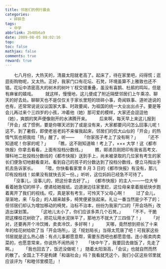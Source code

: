 ```yaml
---
title: 邻居们的例行晨会
categories:
  - 碎碎念
tags:
  - 中学
abbrlink: 2b48b6a9
date: 2009-08-05 08:02:16
top:
toc: false
mathjax: false 
comments: true
reward: true
---
```

　　七八月份，大热天的，清晨太阳就老高了。起床了，待在家里吧，闷得慌；逛逛街购物呢，又太热。正好，我家门口有花坛、石凳，环境虽算不上雅致也还不错。花坛中浓密高大的树木的树叶丫杈交错重叠，虽没有喜鹊、杜鹃的鸣叫，但是有麻雀的嬉戏。
　　就这样，慢慢地，这儿便成了附近隔壁邻居们上午乘凉、聊天的好去处。聊聊天也不是仅仅关于家长里短的琐碎小事，奇闻轶事、道听途说的也有，还常常说说议议国家大事、时政要闻，为祖国的统一大业出出点子。要是等会儿再过来个三四岁的小孩，冲着他（她）那可爱的模样，大家还会逗逗他（她），爽朗的笑声便像刚开的水沸腾开来。<!-- more -->
　　后来啊，每天早上来这儿报到「开会」成了惯例，要是你哪天迟到了或是没有来，大家都要问问怎么回事儿呢！这不，到了暑假，即使老爸老妈不来催我起床，邻居们的侃大山似的「开会」的热情气氛也把我给「热」醒了。听——
　　「你家孩子考上了没有啊？」
　　「还不知道呢！你家的呢？」
　　「瞧，这不刚知道嘛！考上了，××× 大学！这《都市快报》你拿去看看，上面有投档分数线。」
　　瞧，邮递员刚把印有我省高考文、理科地二批投档分数线的《都市快报》送到手上，尚未被录取的几位家有考生的家长们便急切地翻看查对。看到自己的孩子的分数达到了投档分数线，便立马掏出手机去告诉家长。
　　「喂，你快看看家里 8 月 3 日的《都市快报》有没有，那儿印有投档线！如果没有就快去买一份。」听听，这位妈妈已经急不可待了。
　　「没事儿，没事儿的，把这份拿去好了。」 《都市快报》的主人——一位大爷看着她急切的样子，便递给她报纸。边道谢边往家里赶，这位母亲拿着报纸快步跑着离开了我们的视线。哎，真是家有考生，可怜天下父母心啊！
　　过了会儿，渐渐地，来「与会」的人越来越多，椅凳便紧张起来。礼让一番当然是少不了的；但邻居们却认为增加移动的椅凳，治标不治本，纷纷为我家门口的「开会场所」改造出谋划策。
　　「这地儿太小了，你们应该多弄几个石凳。」
　　「不不，干脆把这棵桂花树砍了，把花坛用水泥抹平了，那地方不就大了三四倍了！」
　　「对对，还要再开个冷饮摊，卖卖冷饮，多好啊！」
　　天哪，竟然想到把长了十来年的桂花树给砍了当「开会场所」，这「规划局长」当得太荒唐了吧！可我家这些邻居就是这么热心肠：有点儿事都愿意帮，需要东西吧也都愿意借。连小贩卖肉卖菜的，也愿意常来，你说热不闹热闹？
　　「快中午了，我要回去做饭了，先走了啊。」
　　「我也回去了，饭还没做呢！」
随着太阳渐高，「会议」也就自然而然的散了。全国上下不是构建「和谐社会」吗？我看就凭这个，我们小区这些邻里就应该评为「和睦邻里模范」！